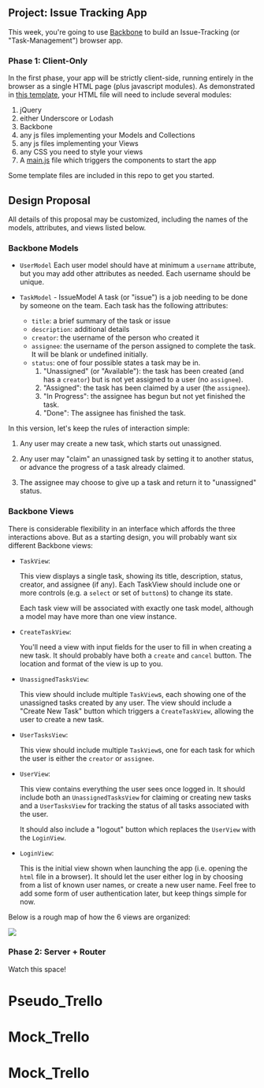 ## Project: Issue Tracking App

This week, you're going to use [Backbone](http://backbonejs.org/) to build an Issue-Tracking (or "Task-Management") browser app.

### Phase 1: Client-Only

In the first phase, your app will be strictly client-side, running entirely in the browser as a single HTML page (plus javascript modules).  As demonstrated in [this template](main.html), your HTML file will need to include several modules:

1. jQuery
2. either Underscore or Lodash
3. Backbone
4. any js files implementing your Models and Collections
5. any js files implementing your Views
6. any CSS you need to style your views
7. A [main.js](main.js) file which triggers the components to start the app

Some template files are included in this repo to get you started.


## Design Proposal

All details of this proposal may be customized, including the names of the models, attributes, and views listed below.

### Backbone Models

* `UserModel`
Each user model should have at minimum a `username` attribute, but you may add other attributes as needed.
Each username should be unique.

* `TaskModel` - IssueModel
A task (or "issue") is a job needing to be done by someone on the team.
Each task has the following attributes:
	* `title`: a brief summary of the task or issue
	* `description`: additional details
	* `creator`: the username of the person who created it
	* `assignee`: the username of the person assigned to complete the task.  It will be blank or undefined initially.
	* `status`: one of four possible states a task may be in.
		1. "Unassigned" (or "Available"): the task has been created (and has a `creator`) but is not yet assigned to a user (no `assignee`).
		2. "Assigned": the task has been claimed by a user (the `assignee`).
		3. "In Progress": the assignee has begun but not yet finished the task.
		4. "Done": The assignee has finished the task.

In this version, let's keep the rules of interaction simple:

1. Any user may create a new task, which starts out unassigned.

2. Any user may "claim" an unassigned task by setting it to another status, or advance the progress of a task already claimed.

3. The assignee may choose to give up a task and return it to "unassigned" status.


### Backbone Views

There is considerable flexibility in an interface which affords the three interactions above.  But as a starting design, you will probably want six different Backbone views:

* `TaskView`:
	
	This view displays a single task, showing its title, description, status, creator, and assignee (if any).  Each TaskView should include one or more controls (e.g. a `select` or set of `button`s) to change its state.
	
	Each task view will be associated with exactly one task model, although a model may have more than one view instance.

* `CreateTaskView`:
	
	You'll need a view with input fields for the user to fill in when creating a new task.  It should probably have both a `create` and `cancel` button.  The location and format of the view is up to you.

* `UnassignedTasksView`:

	This view should include multiple `TaskView`s, each showing one of the unassigned tasks created by any user.  The view should include a "Create New Task" button which triggers a `CreateTaskView`, allowing the user to create a new task.

* `UserTasksView`:
	
	This view should include multiple `TaskView`s, one for each task for which the user is either the `creator` or `assignee`.

* `UserView`:

	This view contains everything the user sees once logged in.  It should include both an `UnassignedTasksView` for claiming or creating new tasks and a `UserTasksView` for tracking the status of all tasks associated with the user.

	It should also include a "logout" button which replaces the `UserView` with the `LoginView`.

* `LoginView`:

	This is the initial view shown when launching the app (i.e. opening the `html` file in a browser).  It should let the user either log in by choosing from a list of known user names, or create a new user name.  Feel free to add some form of user authentication later, but keep things simple for now.

Below is a rough map of how the 6 views are organized:

![](http://portlandcodeschool.github.io/jse-fall15-9/BackboneViewMap.svg)

### Phase 2: Server + Router

Watch this space!

# Pseudo_Trello
# Mock_Trello
# Mock_Trello
